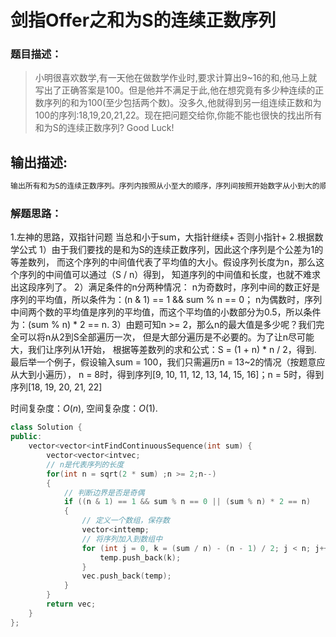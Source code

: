 # 剑指Offer之和为S的连续正数序列


### 题目描述：

> 小明很喜欢数学,有一天他在做数学作业时,要求计算出9~16的和,他马上就写出了正确答案是100。但是他并不满足于此,他在想究竟有多少种连续的正数序列的和为100(至少包括两个数)。没多久,他就得到另一组连续正数和为100的序列:18,19,20,21,22。现在把问题交给你,你能不能也很快的找出所有和为S的连续正数序列? Good Luck!

## 输出描述:

```C++
输出所有和为S的连续正数序列。序列内按照从小至大的顺序，序列间按照开始数字从小到大的顺序
```

<!--more-->

### 解题思路：

1.左神的思路，双指针问题
当总和小于sum，大指针继续+
否则小指针+
2.根据数学公式
1）由于我们要找的是和为S的连续正数序列，因此这个序列是个公差为1的等差数列，
而这个序列的中间值代表了平均值的大小。假设序列长度为n，那么这个序列的中间值可以通过（S / n）得到，
知道序列的中间值和长度，也就不难求出这段序列了。
2）满足条件的n分两种情况：
n为奇数时，序列中间的数正好是序列的平均值，所以条件为：(n & 1) == 1 && sum % n == 0；
n为偶数时，序列中间两个数的平均值是序列的平均值，而这个平均值的小数部分为0.5，所以条件为：(sum % n) * 2 == n.
3）由题可知n >= 2，那么n的最大值是多少呢？我们完全可以将n从2到S全部遍历一次，
但是大部分遍历是不必要的。为了让n尽可能大，我们让序列从1开始，
根据等差数列的求和公式：S = (1 + n) * n / 2，得到.
最后举一个例子，假设输入sum = 100，我们只需遍历n = 13~2的情况（按题意应从大到小遍历），
n = 8时，得到序列[9, 10, 11, 12, 13, 14, 15, 16]；n  = 5时，得到序列[18, 19, 20, 21, 22]

时间复杂度：$O(n)$, 空间复杂度：$O(1)$.

```C++
class Solution {
public:
    vector<vector<intFindContinuousSequence(int sum) {
        vector<vector<intvec;
        // n是代表序列的长度
        for(int n = sqrt(2 * sum) ;n >= 2;n--)
        {
            // 判断边界是否是奇偶
            if ((n & 1) == 1 && sum % n == 0 || (sum % n) * 2 == n) 
            {
                // 定义一个数组，保存数
                vector<inttemp;
                // 将序列加入到数组中
                for (int j = 0, k = (sum / n) - (n - 1) / 2; j < n; j++, k++) {
                    temp.push_back(k);
                }
                vec.push_back(temp);
            }
        }
        return vec;
    }
};
```


